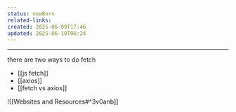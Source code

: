```yaml
---
status: newBorn
related-links: 
created: 2025-06-09T17:46
updated: 2025-06-10T06:24
---
```

---

there are two ways to do fetch
- [[js fetch]]
- [[axios]]
- [[fetch vs axios]]

![[Websites and Resources#^3v0anb]]
